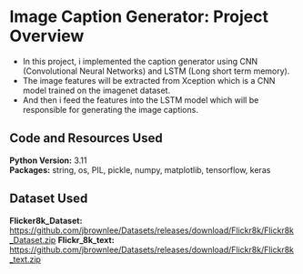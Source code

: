 # Image Caption Generator: Project Overview 
* In this project, i implemented the caption generator using CNN (Convolutional Neural Networks) and LSTM (Long short term memory).
* The image features will be extracted from Xception which is a CNN model trained on the imagenet dataset.
* And then i feed the features into the LSTM model which will be responsible for generating the image captions.

## Code and Resources Used 
**Python Version:** 3.11  
**Packages:** string, os, PIL, pickle, numpy, matplotlib, tensorflow, keras

## Dataset Used 
**Flicker8k_Dataset:** https://github.com/jbrownlee/Datasets/releases/download/Flickr8k/Flickr8k_Dataset.zip
**Flickr_8k_text:** https://github.com/jbrownlee/Datasets/releases/download/Flickr8k/Flickr8k_text.zip

